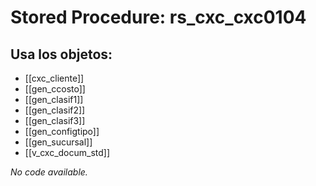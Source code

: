 # Stored Procedure: rs_cxc_cxc0104

## Usa los objetos:
- [[cxc_cliente]]
- [[gen_ccosto]]
- [[gen_clasif1]]
- [[gen_clasif2]]
- [[gen_clasif3]]
- [[gen_configtipo]]
- [[gen_sucursal]]
- [[v_cxc_docum_std]]

*No code available.*
